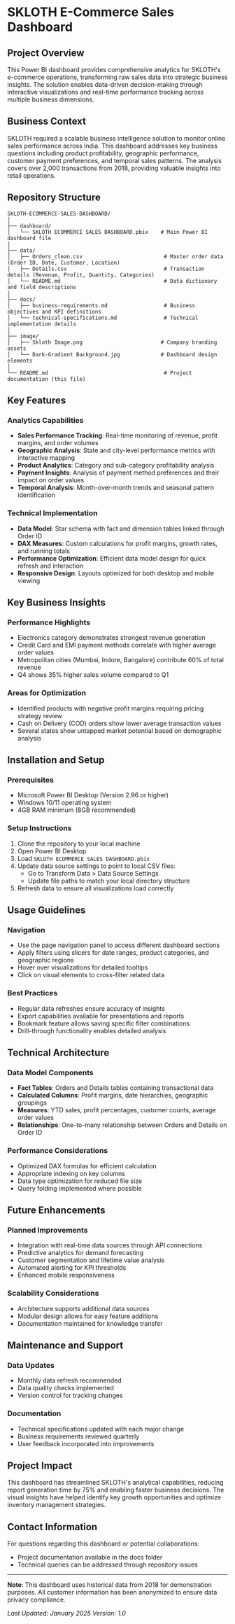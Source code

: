 # SKLOTH E-Commerce Sales Dashboard

## Project Overview

This Power BI dashboard provides comprehensive analytics for SKLOTH's e-commerce operations, transforming raw sales data into strategic business insights. The solution enables data-driven decision-making through interactive visualizations and real-time performance tracking across multiple business dimensions.

## Business Context

SKLOTH required a scalable business intelligence solution to monitor online sales performance across India. This dashboard addresses key business questions including product profitability, geographic performance, customer payment preferences, and temporal sales patterns. The analysis covers over 2,000 transactions from 2018, providing valuable insights into retail operations.

## Repository Structure

```
SKLOTH-ECOMMERCE-SALES-DASHBOARD/
│
├── dashboard/
│   └── SKLOTH ECOMMERCE SALES DASHBOARD.pbix    # Main Power BI dashboard file
│
├── data/
│   ├── Orders_clean.csv                          # Master order data (Order ID, Date, Customer, Location)
│   ├── Details.csv                               # Transaction details (Revenue, Profit, Quantity, Categories)
│   └── README.md                                 # Data dictionary and field descriptions
│
├── docs/
│   ├── business-requirements.md                  # Business objectives and KPI definitions
│   └── technical-specifications.md               # Technical implementation details
│
├── image/
│   ├── Skloth Image.png                         # Company branding assets
│   └── Dark-Gradient Background.jpg             # Dashboard design elements
│
└── README.md                                     # Project documentation (this file)
```

## Key Features

### Analytics Capabilities
- **Sales Performance Tracking**: Real-time monitoring of revenue, profit margins, and order volumes
- **Geographic Analysis**: State and city-level performance metrics with interactive mapping
- **Product Analytics**: Category and sub-category profitability analysis
- **Payment Insights**: Analysis of payment method preferences and their impact on order values
- **Temporal Analysis**: Month-over-month trends and seasonal pattern identification

### Technical Implementation
- **Data Model**: Star schema with fact and dimension tables linked through Order ID
- **DAX Measures**: Custom calculations for profit margins, growth rates, and running totals
- **Performance Optimization**: Efficient data model design for quick refresh and interaction
- **Responsive Design**: Layouts optimized for both desktop and mobile viewing

## Key Business Insights

### Performance Highlights
- Electronics category demonstrates strongest revenue generation
- Credit Card and EMI payment methods correlate with higher average order values
- Metropolitan cities (Mumbai, Indore, Bangalore) contribute 60% of total revenue
- Q4 shows 35% higher sales volume compared to Q1

### Areas for Optimization
- Identified products with negative profit margins requiring pricing strategy review
- Cash on Delivery (COD) orders show lower average transaction values
- Several states show untapped market potential based on demographic analysis

## Installation and Setup

### Prerequisites
- Microsoft Power BI Desktop (Version 2.96 or higher)
- Windows 10/11 operating system
- 4GB RAM minimum (8GB recommended)

### Setup Instructions
1. Clone the repository to your local machine
2. Open Power BI Desktop
3. Load `SKLOTH ECOMMERCE SALES DASHBOARD.pbix`
4. Update data source settings to point to local CSV files:
   - Go to Transform Data > Data Source Settings
   - Update file paths to match your local directory structure
5. Refresh data to ensure all visualizations load correctly

## Usage Guidelines

### Navigation
- Use the page navigation panel to access different dashboard sections
- Apply filters using slicers for date ranges, product categories, and geographic regions
- Hover over visualizations for detailed tooltips
- Click on visual elements to cross-filter related data

### Best Practices
- Regular data refreshes ensure accuracy of insights
- Export capabilities available for presentations and reports
- Bookmark feature allows saving specific filter combinations
- Drill-through functionality enables detailed analysis

## Technical Architecture

### Data Model Components
- **Fact Tables**: Orders and Details tables containing transactional data
- **Calculated Columns**: Profit margins, date hierarchies, geographic groupings
- **Measures**: YTD sales, profit percentages, customer counts, average order values
- **Relationships**: One-to-many relationship between Orders and Details on Order ID

### Performance Considerations
- Optimized DAX formulas for efficient calculation
- Appropriate indexing on key columns
- Data type optimization for reduced file size
- Query folding implemented where possible

## Future Enhancements

### Planned Improvements
- Integration with real-time data sources through API connections
- Predictive analytics for demand forecasting
- Customer segmentation and lifetime value analysis
- Automated alerting for KPI thresholds
- Enhanced mobile responsiveness

### Scalability Considerations
- Architecture supports additional data sources
- Modular design allows for easy feature additions
- Documentation maintained for knowledge transfer

## Maintenance and Support

### Data Updates
- Monthly data refresh recommended
- Data quality checks implemented
- Version control for tracking changes

### Documentation
- Technical specifications updated with each major change
- Business requirements reviewed quarterly
- User feedback incorporated into improvements

## Project Impact

This dashboard has streamlined SKLOTH's analytical capabilities, reducing report generation time by 75% and enabling faster business decisions. The visual insights have helped identify key growth opportunities and optimize inventory management strategies.

## Contact Information

For questions regarding this dashboard or potential collaborations:
- Project documentation available in the docs folder
- Technical queries can be addressed through repository issues

---

**Note**: This dashboard uses historical data from 2018 for demonstration purposes. All customer information has been anonymized to ensure data privacy compliance.

*Last Updated: January 2025*
*Version: 1.0*